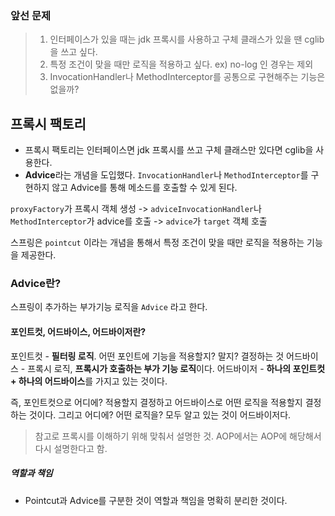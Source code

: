 ### 앞선 문제
> 1. 인터페이스가 있을 때는 jdk 프록시를 사용하고 구체 클래스가 있을 땐 cglib을 쓰고 싶다.
> 2. 특정 조건이 맞을 때만 로직을 적용하고 싶다. ex) no-log 인 경우는 제외
> 3. InvocationHandler나 MethodInterceptor를 공통으로 구현해주는 기능은 없을까?

## 프록시 팩토리
- 프록시 팩토리는 인터페이스면 jdk 프록시를 쓰고 구체 클래스만 있다면 cglib을 사용한다.
- **Advice**라는 개념을 도입했다. `InvocationHandler`나 `MethodInterceptor`를 구현하지 않고 Advice를 통해 메소드를 호출할 수 있게 된다.

`proxyFactory`가 프록시 객체 생성 -> `adviceInvocationHandler`나 `MethodInterceptor`가 advice를 호출 -> `advice`가 `target` 객체 호출


스프링은 `pointcut` 이라는 개념을 통해서 특정 조건이 맞을 때만 로직을 적용하는 기능을 제공한다.

### Advice란?
스프링이 추가하는 부가기능 로직을 `Advice` 라고 한다.

#### 포인트컷, 어드바이스, 어드바이저란?

포인트컷 - **필터링 로직**. 어떤 포인트에 기능을 적용할지? 말지? 결정하는 것
어드바이스 - 프록시 로직, **프록시가 호출하는 부가 기능 로직**이다.
어드바이저 - **하나의 포인트컷 + 하나의 어드바이스**를 가지고 있는 것이다.

즉, 포인트컷으로 어디에? 적용할지 결정하고 어드바이스로 어떤 로직을 적용할지 결정하는 것이다. 그리고 어디에? 어떤 로직을? 모두 알고 있는 것이 어드바이저다.

> 참고로 프록시를 이해하기 위해 맞춰서 설명한 것. AOP에서는 AOP에 해당해서 다시 설명한다고 함.

##### 역할과 책임
- Pointcut과 Advice를 구분한 것이 역할과 책임을 명확히 분리한 것이다. 
